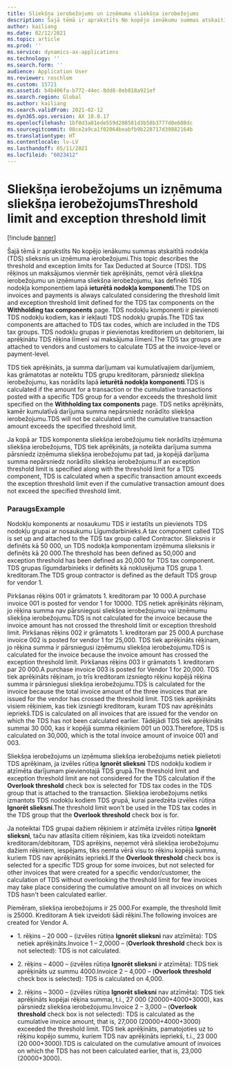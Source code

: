 ```yaml
---
title: Sliekšņa ierobežojums un izņēmuma sliekšņa ierobežojums
description: Šajā tēmā ir aprakstīts No kopējo ienākumu summas atskaitītā nodokļa (TDS) slieksnis un izņēmuma ierobežojumi.
author: kailiang
ms.date: 02/12/2021
ms.topic: article
ms.prod: ''
ms.service: dynamics-ax-applications
ms.technology: ''
ms.search.form: ''
audience: Application User
ms.reviewer: roschlom
ms.custom: 15721
ms.assetid: b4b406fa-b772-44ec-8dd8-8eb818a921ef
ms.search.region: Global
ms.author: kailiang
ms.search.validFrom: 2021-02-12
ms.dyn365.ops.version: AX 10.0.17
ms.openlocfilehash: 1bf0d3a01ede559d288581d3b58b3777d0e608dc
ms.sourcegitcommit: 08ce2a9ca1f02064beabfb9b228717d39882164b
ms.translationtype: HT
ms.contentlocale: lv-LV
ms.lasthandoff: 05/11/2021
ms.locfileid: "6023412"
---
```

# <a name="threshold-limit-and-exception-threshold-limit"></a><span data-ttu-id="9352e-103">Sliekšņa ierobežojums un izņēmuma sliekšņa ierobežojums</span><span class="sxs-lookup"><span data-stu-id="9352e-103">Threshold limit and exception threshold limit</span></span>

[!include [banner](../includes/banner.md)]

<span data-ttu-id="9352e-104">Šajā tēmā ir aprakstīts No kopējo ienākumu summas atskaitītā nodokļa (TDS) slieksnis un izņēmuma ierobežojumi.</span><span class="sxs-lookup"><span data-stu-id="9352e-104">This topic describes the threshold and exception limits for Tax Deducted at Source (TDS).</span></span> <span data-ttu-id="9352e-105">TDS rēķinos un maksājumos vienmēr tiek aprēķināts, ņemot vērā sliekšņa ierobežojumu un izņēmuma sliekšņa ierobežojumu, kas definēti TDS nodokļa komponentiem lapā **ieturētā nodokļa komponenti**.</span><span class="sxs-lookup"><span data-stu-id="9352e-105">The TDS on invoices and payments is always calculated considering the threshold limit and exception threshold limit defined for the TDS tax components on the **Withholding tax components** page.</span></span> <span data-ttu-id="9352e-106">TDS nodokļu komponenti ir pievienoti TDS nodokļu kodiem, kas ir iekļauti TDS nodokļu grupās.</span><span class="sxs-lookup"><span data-stu-id="9352e-106">The TDS tax components are attached to TDS tax codes, which are included in the TDS tax groups.</span></span> <span data-ttu-id="9352e-107">TDS nodokļu grupas ir pievienotas kreditoriem un debitoriem, lai aprēķinātu TDS rēķina līmenī vai maksājuma līmenī.</span><span class="sxs-lookup"><span data-stu-id="9352e-107">The TDS tax groups are attached to vendors and customers to calculate TDS at the invoice-level or payment-level.</span></span>

<span data-ttu-id="9352e-108">TDS tiek aprēķināts, ja summa darījumam vai kumulatīvajiem darījumiem, kas grāmatotas ar noteiktu TDS grupu kreditoram, pārsniedz sliekšņa ierobežojumu, kas norādīts lapā **ieturētā nodokļa komponenti**.</span><span class="sxs-lookup"><span data-stu-id="9352e-108">TDS is calculated if the amount for a transaction or the cumulative transactions posted with a specific TDS group for a vendor exceeds the threshold limit specified on the **Withholding tax components** page.</span></span> <span data-ttu-id="9352e-109">TDS netiks aprēķināts, kamēr kumulatīvā darījuma summa nepārsniedz norādīto sliekšņa ierobežojumu.</span><span class="sxs-lookup"><span data-stu-id="9352e-109">TDS will not be calculated until the cumulative transaction amount exceeds the specified threshold limit.</span></span>

<span data-ttu-id="9352e-110">Ja kopā ar TDS komponenta sliekšņa ierobežojumu tiek norādīts izņēmuma sliekšņa ierobežojums, TDS tiek aprēķināts, ja noteikta darījuma summa pārsniedz izņēmuma sliekšņa ierobežojumu pat tad, ja kopējā darījuma summa nepārsniedz norādīto sliekšņa ierobežojumu.</span><span class="sxs-lookup"><span data-stu-id="9352e-110">If an exception threshold limit is specified along with the threshold limit for a TDS component, TDS is calculated when a specific transaction amount exceeds the exception threshold limit even if the cumulative transaction amount does not exceed the specified threshold limit.</span></span>

### <a name="example"></a><span data-ttu-id="9352e-111">Paraugs</span><span class="sxs-lookup"><span data-stu-id="9352e-111">Example</span></span>
<span data-ttu-id="9352e-112">Nodokļu komponents ar nosaukumu TDS ir iestatīts un pievienots TDS nodokļu grupai ar nosaukumu Līgumdarbinieks.</span><span class="sxs-lookup"><span data-stu-id="9352e-112">A tax component called TDS is set up and attached to the TDS tax group called Contractor.</span></span> <span data-ttu-id="9352e-113">Slieksnis ir definēts kā 50 000, un TDS nodokļa komponentam izņēmuma slieksnis ir definēts kā 20 000.</span><span class="sxs-lookup"><span data-stu-id="9352e-113">The threshold has been defined as 50,000 and exception threshold has been defined as 20,000 for TDS tax component.</span></span> <span data-ttu-id="9352e-114">TDS grupas līgumdarbinieks ir definēts kā noklusējuma TDS grupa 1. kreditoram.</span><span class="sxs-lookup"><span data-stu-id="9352e-114">The TDS group contractor is defined as the default TDS group for vendor 1.</span></span>

<span data-ttu-id="9352e-115">Pirkšanas rēķins 001 ir grāmatots 1. kreditoram par 10 000.</span><span class="sxs-lookup"><span data-stu-id="9352e-115">A purchase invoice 001 is posted for vendor 1 for 10000.</span></span> <span data-ttu-id="9352e-116">TDS netiek aprēķināts rēķinam, jo rēķina summa nav pārsniegusi sliekšņa ierobežojumu vai izņēmumu sliekšņa ierobežojumu.</span><span class="sxs-lookup"><span data-stu-id="9352e-116">TDS is not calculated for the invoice because the invoice amount has not crossed the threshold limit or exception threshold limit.</span></span> <span data-ttu-id="9352e-117">Pirkšanas rēķins 002 ir grāmatots 1. kreditoram par 25 000.</span><span class="sxs-lookup"><span data-stu-id="9352e-117">A purchase invoice 002 is posted for vendor 1 for 25,000.</span></span> <span data-ttu-id="9352e-118">TDS tiek aprēķināts rēķinam, jo rēķina summa ir pārsniegusi izņēmumu sliekšņa ierobežojumu.</span><span class="sxs-lookup"><span data-stu-id="9352e-118">TDS is calculated for the invoice because the invoice amount has crossed the exception threshold limit.</span></span> <span data-ttu-id="9352e-119">Pirkšanas rēķins 003 ir grāmatots 1. kreditoram par 20 000.</span><span class="sxs-lookup"><span data-stu-id="9352e-119">A purchase invoice 003 is posted for Vendor 1 for 20,000.</span></span> <span data-ttu-id="9352e-120">TDS tiek aprēķināts rēķinam, jo trīs kreditoram izsniegto rēķinu kopējā rēķina summa ir pārsniegusi sliekšņa ierobežojumu.</span><span class="sxs-lookup"><span data-stu-id="9352e-120">TDS is calculated for the invoice because the total invoice amount of the three invoices that are issued for the vendor has crossed the threshold limit.</span></span> <span data-ttu-id="9352e-121">TDS tiek aprēķināts visiem rēķiniem, kas tiek izsniegti kreditoram, kuram TDS nav aprēķināts iepriekš.</span><span class="sxs-lookup"><span data-stu-id="9352e-121">TDS is calculated on all invoices that are issued for the vendor on which the TDS has not been calculated earlier.</span></span> <span data-ttu-id="9352e-122">Tādējādi TDS tiek aprēķināts summai 30 000, kas ir kopējā summa rēķiniem 001 un 003.</span><span class="sxs-lookup"><span data-stu-id="9352e-122">Therefore, TDS is calculated on 30,000, which is the total invoice amount of invoice 001 and 003.</span></span>

<span data-ttu-id="9352e-123">Sliekšņa ierobežojums un izņēmuma sliekšņa ierobežojums netiek pielietoti TDS aprēķinam, ja izvēles rūtiņa **Ignorēt slieksni** TDS nodokļu kodiem ir atzīmēta darījumam pievienotajā TDS grupā.</span><span class="sxs-lookup"><span data-stu-id="9352e-123">The threshold limit and exception threshold limit are not considered for the TDS calculation if the **Overlook threshold** check box is selected for TDS tax codes in the TDS group that is attached to the transaction.</span></span> <span data-ttu-id="9352e-124">Sliekšņa ierobežojums netiks izmantots TDS nodokļu kodiem TDS grupā, kurai paredzēta izvēles rūtiņa **Ignorēt slieksni**.</span><span class="sxs-lookup"><span data-stu-id="9352e-124">The threshold limit won't be used in the TDS tax codes in the TDS group that the **Overlook threshold** check box is for.</span></span>

<span data-ttu-id="9352e-125">Ja noteiktai TDS grupai dažiem rēķiniem ir atzīmēta izvēles rūtiņa **Ignorēt slieksni**, taču nav atlasīta citiem rēķiniem, kas tika izveidoti noteiktam kreditoram/debitoram, TDS aprēķins, neņemot vērā sliekšņa ierobežojumu dažiem rēķiniem, iespējams, tiks ņemta vērā visu to rēķinu kopējā summa, kuriem TDS nav aprēķināts iepriekš.</span><span class="sxs-lookup"><span data-stu-id="9352e-125">If the **Overlook threshold** check box is selected for a specific TDS group for some invoices, but not selected for other invoices that were created for a specific vendor/customer, the calculation of TDS without overlooking the threshold limit for few invoices may take place considering the cumulative amount on all invoices on which TDS hasn't been calculated earlier.</span></span>

<span data-ttu-id="9352e-126">Piemēram, sliekšņa ierobežojums ir 25 000.</span><span class="sxs-lookup"><span data-stu-id="9352e-126">For example, the threshold limit is 25000.</span></span> <span data-ttu-id="9352e-127">Kreditoram A tiek izveidoti šādi rēķini.</span><span class="sxs-lookup"><span data-stu-id="9352e-127">The following invoices are created for Vendor A.</span></span>

- <span data-ttu-id="9352e-128">1. rēķins – 20 000 – (izvēles rūtiņa **Ignorēt slieksni** nav atzīmēta): TDS netiek aprēķināts.</span><span class="sxs-lookup"><span data-stu-id="9352e-128">Invoice 1 – 2,0000 – (**Overlook threshold** check box is not selected): TDS is not calculated.</span></span>

- <span data-ttu-id="9352e-129">2. rēķins – 4000 – (izvēles rūtiņa **Ignorēt slieksni** ir atzīmēta): TDS tiek aprēķināts uz summu 4000.</span><span class="sxs-lookup"><span data-stu-id="9352e-129">Invoice 2 – 4,000 – (**Overlook threshold** check box is selected): TDS is calculated on 4,000.</span></span>

- <span data-ttu-id="9352e-130">2. rēķins – 3000 – (izvēles rūtiņa **Ignorēt slieksni** nav atzīmēta): TDS tiek aprēķināts kopējai rēķina summai, t.i., 27 000 (20000+4000+3000), kas pārsniedz sliekšņa ierobežojumu.</span><span class="sxs-lookup"><span data-stu-id="9352e-130">Invoice 2 – 3,000 – (**Overlook threshold** check box is not selected): TDS is calculated as the cumulative invoice amount, that is, 27,000 (20000+4000+3000) exceeded the threshold limit.</span></span> <span data-ttu-id="9352e-131">TDS tiek aprēķināts, pamatojoties uz to rēķinu kopējo summu, kuriem TDS nav aprēķināts iepriekš, t.i., 23 000 (20 000+3000).</span><span class="sxs-lookup"><span data-stu-id="9352e-131">TDS is calculated on the cumulative amount of invoices on which the TDS has not been calculated earlier, that is, 23,000 (20000+3000).</span></span>
